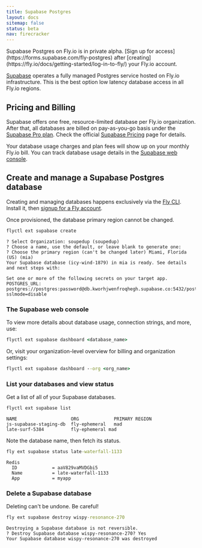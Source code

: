 ```yaml
---
title: Supabase Postgres
layout: docs
sitemap: false
status: beta
nav: firecracker
---
```


<div class="callout">
Supabase Postgres on Fly.io is in private alpha. [Sign up for access](https://forms.supabase.com/fly-postgres) after [creating](https://fly.io/docs/getting-started/log-in-to-fly/) your Fly.io account.
</div>

[Supabase](https://supabase.com) operates a fully managed Postgres service hosted on Fly.io infrastructure. This is the best option low latency database access in all Fly.io regions.

## Pricing and Billing

Supabase offers one free, resource-limited database per Fly.io organization. After that, all databases are billed on pay-as-you-go basis under the [Supabase Pro plan](https://supabase.com/pricing#compare-plans). Check the official [Supabase Pricing](https://supabase.com/pricing) page for details.

Your database usage charges and plan fees will show up on your monthly Fly.io bill. You can track database usage details in the [Supabase web console](#the-supabase-web-console).

## Create and manage a Supabase Postgres database

Creating and managing databases happens exclusively via the [Fly CLI](/docs/hands-on/install-flyctl/). Install it, then [signup for a Fly account](https://fly.io/docs/getting-started/log-in-to-fly/).

Once provisioned, the database primary region cannot be changed.

```cmd
flyctl ext supabase create
```
```output
? Select Organization: soupedup (soupedup)
? Choose a name, use the default, or leave blank to generate one:
? Choose the primary region (can't be changed later) Miami, Florida (US) (mia)
Your Supabase database (icy-wind-1879) in mia is ready. See details and next steps with:

Set one or more of the following secrets on your target app.
POSTGRES_URL: postgres://postgres:password@db.kworhjwenfroqhegh.supabase.co:5432/postgres?sslmode=disable
```

### The Supabase web console

To view more details about database usage, connection strings, and more, use:

```cmd
flyctl ext supabase dashboard <database_name>
```

Or, visit your organization-level overview for billing and organization settings:

```cmd
flyctl ext supabase dashboard --org <org_name>
```

### List your databases and view status
Get a list of all of your Supabase databases.

```cmd
flyctl ext supabase list
```
```output
NAME                  	ORG          	PRIMARY REGION
js-supabase-staging-db	fly-ephemeral	mad
late-surf-5384        	fly-ephemeral mad
```

Note the database name, then fetch its status.

```cmd
fly ext supabase status late-waterfall-1133
```
```output
Redis
  ID             = aaV829vaMVDGbi5
  Name           = late-waterfall-1133
  App            = myapp
```

### Delete a Supabase database

Deleting can't be undone. Be careful!

```cmd
fly ext supabase destroy wispy-resonance-270
```
```output
Destroying a Supabase database is not reversible.
? Destroy Supabase database wispy-resonance-270? Yes
Your Supabase database wispy-resonance-270 was destroyed
```